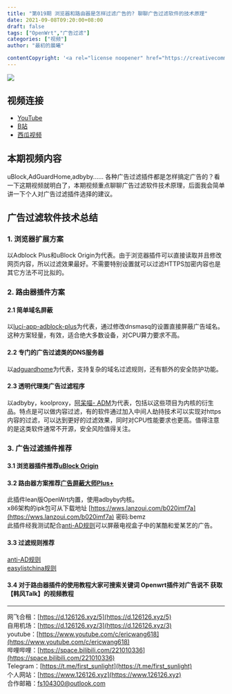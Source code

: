 ```yaml
---
title: "第019期 浏览器和路由器是怎样过滤广告的? 聊聊广告过滤软件的技术原理"
date: 2021-09-08T09:20:00+08:00
draft: false
tags: ["OpenWrt","广告过滤"]
categories: ["视频"]
author: "最初的晨曦"

contentCopyright: '<a rel="license noopener" href="https://creativecommons.org/licenses/by-nc-sa/4.0/deed.zh" target="_blank">本文章采用 CC BY-NC-SA 4.0 许可协议</a>'
---
```


![](../../images/019/0.jpg)
	
## 视频连接
- [YouTube](https://www.youtube.com/watch?v=qocUaifDF-A)
- [B站](https://www.bilibili.com/video/BV1i34y1Q76R/)
- [西瓜视频](https://www.ixigua.com/7005734596364993060)

## 本期视频内容

uBlock,AdGuardHome,adbyby......
各种广告过滤插件都是怎样搞定广告的？看一下这期视频就明白了，本期视频重点聊聊广告过滤软件技术原理，后面我会简单讲一下个人对广告过滤插件选择的建议。

## 广告过滤软件技术总结

### 1. 浏览器扩展方案

以Adblock Plus和uBlock Origin为代表。由于浏览器插件可以直接读取并且修改网页内容，所以过滤效果最好。不需要特别设置就可以过滤HTTPS加密内容也是其它方法不可比拟的。

### 2. 路由器插件方案

#### 2.1 简单域名屏蔽

以[luci-app-adblock-plus](https://github.com/small-5/luci-app-adblock-plus)为代表，通过修改dnsmasq的设置直接屏蔽广告域名。这种方案轻量，有效，适合绝大多数设备，对CPU算力要求不高。

#### 2.2 专门的广告过滤类的DNS服务器

以[adguardhome](https://adguard.com/zh_cn/adguard-home/overview.html)为代表，支持复杂的域名过滤规则，还有额外的安全防护功能。

#### 2.3 透明代理类广告过滤程序

以adbyby，koolproxy，[阿呆喵- ADM](http://www.admflt.com/)为代表，包括以这些项目为内核的衍生品。特点是可以做内容过滤，有的软件通过加入中间人劫持技术可以实现对https内容的过滤，可以达到更好的过滤效果，同时对CPU性能要求也更高。值得注意的是这类软件通常不开源，安全风险值得关注。

### 3. 广告过滤插件推荐

#### 3.1 浏览器插件推荐[uBlock Origin](https://chrome.google.com/webstore/detail/ublock-origin/cjpalhdlnbpafiamejdnhcphjbkeiagm?hl=cn)

#### 3.2 路由器方案推荐[广告屏蔽大师Plus+](https://github.com/coolsnowwolf/lede/tree/master/package/lean/luci-app-adbyby-plus)

此插件lean版OpenWrt内置，使用adbyby内核。  
x86架构的ipk包可从下载地址 [https://wws.lanzoui.com/b020imf7a](https://wws.lanzoui.com/b020imf7a) 密码:bemz  
此插件经我测试配合[anti-AD规则](https://github.com/privacy-protection-tools/anti-AD)可以屏蔽电视盒子中的某酷和爱某艺的广告。

#### 3.3 过滤规则推荐
[anti-AD规则](https://anti-ad.net/easylist.txt)  
[easylistchina规则](https://easylist-downloads.adblockplus.org/easylistchina+easylist.txt)


#### 3.4 对于路由器插件的使用教程大家可搜索关键词 **Openwrt插件对广告说不** 获取【韩风Talk】的视频教程

---

网飞合租：[https://d.126126.xyz/5](https://d.126126.xyz/5)  
自用机场：[https://d.126126.xyz/3](https://d.126126.xyz/3)  
youtube：[https://www.youtube.com/c/ericwang618](https://www.youtube.com/c/ericwang618)  
哔哩哔哩：[https://space.bilibili.com/221010336](https://space.bilibili.com/221010336)  
Telegram：[https://t.me/first_sunlight](https://t.me/first_sunlight)  
个人网站：[https://www.126126.xyz](https://www.126126.xyz)  
合作邮箱：fs104300@outlook.com